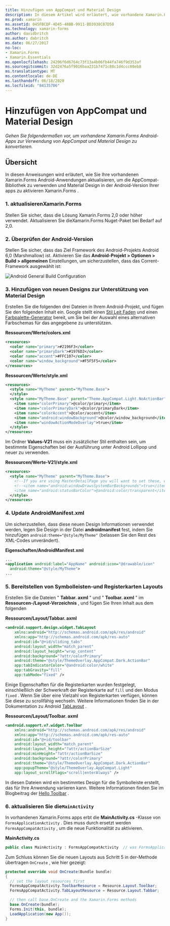 ```yaml
---
title: Hinzufügen von AppCompat und Material Design
description: In diesem Artikel wird erläutert, wie vorhandene Xamarin.Forms Android-Apps für die Verwendung von AppCompat und Material Design konvertiert werden.
ms.prod: xamarin
ms.assetid: 045FBCDF-4D45-48BB-9911-BD3938C87D58
ms.technology: xamarin-forms
author: davidbritch
ms.author: dabritch
ms.date: 06/27/2017
no-loc:
- Xamarin.Forms
- Xamarin.Essentials
ms.openlocfilehash: 24206f6d6764c73f13a4b06fb44fa746f9d353af
ms.sourcegitcommit: 32d2476a5f9016baa231b7471c88c1d4ccc08eb8
ms.translationtype: MT
ms.contentlocale: de-DE
ms.lasthandoff: 06/18/2020
ms.locfileid: "84135706"
---
```

# <a name="adding-appcompat-and-material-design"></a>Hinzufügen von AppCompat und Material Design

_Gehen Sie folgendermaßen vor, um vorhandene Xamarin.Forms Android-Apps zur Verwendung von AppCompat und Material Design zu konvertieren._

<!-- source https://gist.github.com/jassmith/a3b2a543f99126782936
https://blog.xamarin.com/material-design-for-your-xamarin-forms-android-apps/ -->

## <a name="overview"></a>Übersicht

In diesen Anweisungen wird erläutert, wie Sie Ihre vorhandenen Xamarin.Forms Android-Anwendungen aktualisieren, um die AppCompat-Bibliothek zu verwenden und Material Design in der Android-Version Ihrer apps zu aktivieren Xamarin.Forms .

### <a name="1-update-xamarinforms"></a>1. aktualisierenXamarin.Forms

Stellen Sie sicher, dass die Lösung Xamarin.Forms 2,0 oder höher verwendet. Aktualisieren Sie dieXamarin.Forms
  Nuget-Paket bei Bedarf auf 2,0.

### <a name="2-check-android-version"></a>2. Überprüfen der Android-Version

Stellen Sie sicher, dass das Ziel Framework des Android-Projekts Android 6,0 (Marshmallow) ist. Aktivieren Sie das **Android-Projekt > Optionen > Build > allgemeinen** Einstellungen, um sicherzustellen, dass das Corrent-Framework ausgewählt ist:

 ![](appcompat-images/target-android-6-sml.png "Android General Build Configuration")

### <a name="3-add-new-themes-to-support-material-design"></a>3. Hinzufügen von neuen Designs zur Unterstützung von Material Design

Erstellen Sie die folgenden drei Dateien in Ihrem Android-Projekt, und fügen Sie den folgenden Inhalt ein. Google stellt einen [Stil Leit Faden](https://www.google.com/design/spec/style/color.html#color-color-palette) und einen [Farbpalette-Generator](https://www.materialpalette.com/) bereit, um Sie bei der Auswahl eines alternativen Farbschemas für das angegebene zu unterstützen.

**Ressourcen/Werte/colors.xml**

```xml
<resources>
  <color name="primary">#2196F3</color>
  <color name="primaryDark">#1976D2</color>
  <color name="accent">#FFC107</color>
  <color name="window_background">#F5F5F5</color>
</resources>
```

**Ressourcen/Werte/style.xml**

```xml
<resources>
  <style name="MyTheme" parent="MyTheme.Base">
  </style>
  <style name="MyTheme.Base" parent="Theme.AppCompat.Light.NoActionBar">
    <item name="colorPrimary">@color/primary</item>
    <item name="colorPrimaryDark">@color/primaryDark</item>
    <item name="colorAccent">@color/accent</item>
    <item name="android:windowBackground">@color/window_background</item>
    <item name="windowActionModeOverlay">true</item>
  </style>
</resources>
```

Im Ordner **Values-V21** muss ein zusätzlicher Stil enthalten sein, um bestimmte Eigenschaften bei der Ausführung unter Android Lollipop und neuer zu verwenden.

**Ressourcen/Werte-V21/style.xml**

```xml
<resources>
  <style name="MyTheme" parent="MyTheme.Base">
    <!--If you are using MasterDetailPage you will want to set these, else you can leave them out-->
    <!--<item name="android:windowDrawsSystemBarBackgrounds">true</item>
    <item name="android:statusBarColor">@android:color/transparent</item>-->
  </style>
</resources>
```

### <a name="4-update-androidmanifestxml"></a>4. Update AndroidManifest.xml

Um sicherzustellen, dass diese neuen Design Informationen verwendet werden, legen Sie Design in der Datei **androidmanifest** fest, indem Sie hinzufügen `android:theme="@style/MyTheme"` (belassen Sie den Rest des XML-Codes unverändert).

**Eigenschaften/AndroidManifest.xml**

```xml
...
<application android:label="AppName" android:icon="@drawable/icon"
  android:theme="@style/MyTheme">
...
```

### <a name="5-provide-toolbar-and-tab-layouts"></a>5. Bereitstellen von Symbolleisten-und Registerkarten Layouts

Erstellen Sie die Dateien " **Tabbar. axml** " und " **Toolbar. axml** " im **Ressourcen-/Layout-Verzeichnis** , und fügen Sie Ihren Inhalt aus dem folgenden

**Ressourcen/Layout/Tabbar. axml**

```xml
<android.support.design.widget.TabLayout
    xmlns:android="http://schemas.android.com/apk/res/android"
    xmlns:app="http://schemas.android.com/apk/res-auto"
    android:id="@+id/sliding_tabs"
    android:layout_width="match_parent"
    android:layout_height="wrap_content"
    android:background="?attr/colorPrimary"
    android:theme="@style/ThemeOverlay.AppCompat.Dark.ActionBar"
    app:tabIndicatorColor="@android:color/white"
    app:tabGravity="fill"
    app:tabMode="fixed" />
```

Einige Eigenschaften für die Registerkarten wurden festgelegt, einschließlich der Schwerkraft der Registerkarte auf `fill` und den Modus `fixed` .
Wenn Sie über eine Vielzahl von Registerkarten verfügen, können Sie diese zu scrollfähig wechseln. Weitere Informationen finden Sie in der Dokumentation zu Android [TabLayout](https://developer.android.com/reference/android/support/design/widget/TabLayout.html) .

**Ressourcen/Layout/Toolbar. axml**

```xml
<android.support.v7.widget.Toolbar
    xmlns:android="http://schemas.android.com/apk/res/android"
    xmlns:app="http://schemas.android.com/apk/res-auto"
    android:id="@+id/toolbar"
    android:layout_width="match_parent"
    android:layout_height="?attr/actionBarSize"
    android:minHeight="?attr/actionBarSize"
    android:background="?attr/colorPrimary"
    android:theme="@style/ThemeOverlay.AppCompat.Dark.ActionBar"
    app:popupTheme="@style/ThemeOverlay.AppCompat.Light"
    app:layout_scrollFlags="scroll|enterAlways" />
```

In diesen Dateien wird ein bestimmtes Design für die Symbolleiste erstellt, das für Ihre Anwendung variieren kann.
Weitere Informationen finden Sie im Blogbeitrag der [Hello Toolbar](https://blog.xamarin.com/android-tips-hello-toolbar-goodbye-action-bar/) .

### <a name="6-update-the-mainactivity"></a>6. aktualisieren Sie die`MainActivity`

In vorhandenen Xamarin.Forms apps erbt die **MainActivity.cs** -Klasse von `FormsApplicationActivity` . Dies muss durch ersetzt werden `FormsAppCompatActivity` , um die neue Funktionalität zu aktivieren.

**MainActivity.cs**

```csharp
public class MainActivity : FormsAppCompatActivity  // was FormsApplicationActivity
```

Zum Schluss können Sie die neuen Layouts aus Schritt 5 in der-Methode übertragen `OnCreate` , wie hier gezeigt:

```csharp
protected override void OnCreate(Bundle bundle)
{
  // set the layout resources first
  FormsAppCompatActivity.ToolbarResource = Resource.Layout.Toolbar;
  FormsAppCompatActivity.TabLayoutResource = Resource.Layout.Tabbar;

  // then call base.OnCreate and the Xamarin.Forms methods
  base.OnCreate(bundle);
  Forms.Init(this, bundle);
  LoadApplication(new App());
}
```
